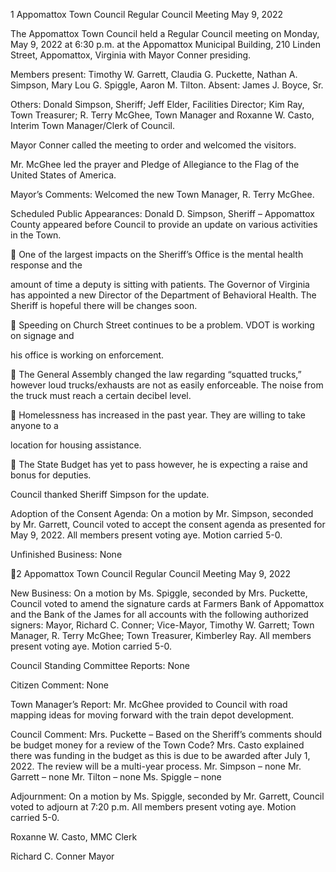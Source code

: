 1  Appomattox Town Council
Regular Council Meeting
May 9, 2022

The Appomattox Town Council held a Regular Council meeting on Monday, May 9, 2022 at
6:30 p.m. at the Appomattox Municipal Building, 210 Linden Street, Appomattox, Virginia with
Mayor Conner presiding.

Members present:  Timothy W. Garrett, Claudia G. Puckette, Nathan A. Simpson, Mary Lou G.
Spiggle, Aaron M. Tilton.  Absent: James J. Boyce, Sr.

Others:  Donald Simpson, Sheriff; Jeff Elder, Facilities Director; Kim Ray, Town Treasurer; R.
Terry McGhee, Town Manager and Roxanne W. Casto, Interim Town Manager/Clerk of
Council.

Mayor Conner called the meeting to order and welcomed the visitors.

Mr. McGhee led the prayer and Pledge of Allegiance to the Flag of the United States of America.

Mayor’s Comments:
Welcomed the new Town Manager, R. Terry McGhee.

Scheduled Public Appearances:
Donald D. Simpson, Sheriff – Appomattox County appeared before Council to provide an update
on various activities in the Town.

  One of the largest impacts on the Sheriff’s Office is the mental health response and the

amount of time a deputy is sitting with patients.  The Governor of Virginia has appointed
a new Director of the Department of Behavioral Health.  The Sheriff is hopeful there will
be changes soon.

  Speeding on Church Street continues to be a problem.  VDOT is working on signage and

his office is working on enforcement.

  The General Assembly changed the law regarding “squatted trucks,” however loud
trucks/exhausts are not as easily enforceable.  The noise from the truck must reach a
certain decibel level.

  Homelessness has increased in the past year.  They are willing to take anyone to a

location for housing assistance.

  The State Budget has yet to pass however, he is expecting a raise and bonus for deputies.

Council thanked Sheriff Simpson for the update.

Adoption of the Consent Agenda:
On a motion by Mr. Simpson, seconded by Mr. Garrett, Council voted to accept the consent
agenda as presented for May 9, 2022.  All members present voting aye.  Motion carried 5-0.

Unfinished Business:
None

2  Appomattox Town Council
Regular Council Meeting
May 9, 2022

New Business:
On a motion by Ms. Spiggle, seconded by Mrs. Puckette, Council voted to amend the signature
cards at Farmers Bank of Appomattox and the Bank of the James for all accounts with the
following authorized signers:  Mayor, Richard C. Conner; Vice-Mayor, Timothy W. Garrett;
Town Manager, R. Terry McGhee; Town Treasurer, Kimberley Ray.  All members present
voting aye.  Motion carried 5-0.

Council Standing Committee Reports:
None

Citizen Comment:
None

Town Manager’s Report:
Mr. McGhee provided to Council with road mapping ideas for moving forward with the train
depot development.

Council Comment:
Mrs. Puckette – Based on the Sheriff’s comments should be budget money for a review of the
Town Code?  Mrs. Casto explained there was funding in the budget as this is due to be awarded
after July 1, 2022.  The review will be a multi-year process.
Mr. Simpson – none
Mr. Garrett – none
Mr. Tilton – none
Ms. Spiggle – none

Adjournment:
On a motion by Ms. Spiggle, seconded by Mr. Garrett, Council voted to adjourn at 7:20 p.m.  All
members present voting aye.  Motion carried 5-0.

Roxanne W. Casto, MMC
Clerk

Richard C. Conner
Mayor

